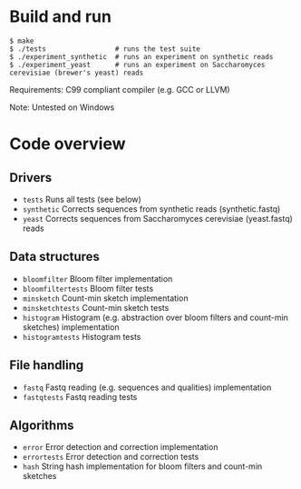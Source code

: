 # Build and run

```
$ make
$ ./tests                 # runs the test suite
$ ./experiment_synthetic  # runs an experiment on synthetic reads
$ ./experiment_yeast      # runs an experiment on Saccharomyces cerevisiae (brewer's yeast) reads
```

Requirements: C99 compliant compiler (e.g. GCC or LLVM)

Note: Untested on Windows

# Code overview

## Drivers
- `tests` Runs all tests (see below)
- `synthetic` Corrects sequences from synthetic reads (synthetic.fastq)
- `yeast` Corrects sequences from Saccharomyces cerevisiae (yeast.fastq) reads

## Data structures
- `bloomfilter` Bloom filter implementation
- `bloomfiltertests` Bloom filter tests
- `minsketch` Count-min sketch implementation
- `minsketchtests` Count-min sketch tests
- `histogram` Histogram (e.g. abstraction over bloom filters and count-min sketches) implementation
- `histogramtests` Histogram tests

## File handling
- `fastq` Fastq reading (e.g. sequences and qualities) implementation
- `fastqtests` Fastq reading tests

## Algorithms
- `error` Error detection and correction implementation
- `errortests` Error detection and correction tests
- `hash` String hash implementation for bloom filters and count-min sketches